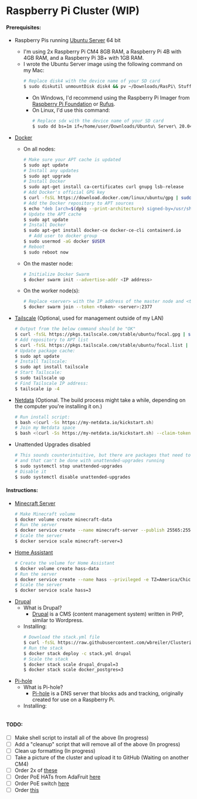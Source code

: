 # Raspberry Pi Cluster (WIP)
#### Prerequisites:
- Raspberry Pis running [Ubuntu Server](https://ubuntu.com/download/raspberry-pi) 64 bit
    - I'm using 2x Raspberry Pi CM4 8GB RAM, a Raspberry Pi 4B with 4GB RAM, and a Raspberry Pi 3B+ with 1GB RAM.
    - I wrote the Ubuntu Server image using the following command on my Mac:
        ```sh
        # Replace disk4 with the device name of your SD card
        $ sudo diskutil unmountDisk disk4 && pv ~/Downloads/RasPi\ Stuff/Ubuntu\ 20.04.img | sudo dd bs=1m of=/dev/disk4
        ```
        - On Windows, I'd recommend using the Raspberry Pi Imager from [Raspberry Pi Foundation](https://www.raspberrypi.org/downloads/raspi-imager/) or [Rufus](http://rufus.ie).
        - On Linux, I'd use this command:
            ```sh
            # Replace sdx with the device name of your SD card
            $ sudo dd bs=1m if=/home/user/Downloads/Ubuntu\ Server\ 20.04.img of=/dev/sdx status=progress
            ```
- [Docker](https://www.docker.com/)
    - On all nodes:
    	```sh
    	# Make sure your APT cache is updated
    	$ sudo apt update
    	# Install any updates
    	$ sudo apt upgrade
    	# Install Docker
        $ sudo apt-get install ca-certificates curl gnupg lsb-release
        # Add Docker's official GPG key
        $ curl -fsSL https://download.docker.com/linux/ubuntu/gpg | sudo gpg --dearmor -o /usr/share/keyrings/docker-archive-keyring.gpg
        # Add the Docker repository to APT sources
        $ echo "deb [arch=$(dpkg --print-architecture) signed-by=/usr/share/keyrings/docker-archive-keyring.gpg] https://download.docker.com/linux/ubuntu $(lsb_release -cs) stable" | sudo tee /etc/apt/sources.list.d/docker.list > /dev/null
        # Update the APT cache
        $ sudo apt update
        # Install Docker
        $ sudo apt-get install docker-ce docker-ce-cli containerd.io
    	  # Add user to docker group
        $ sudo usermod -aG docker $USER
        # Reboot
    	$ sudo reboot now
    	```
    - On the master node:
        ```sh
        # Initialize Docker Swarm
	    $ docker swarm init --advertise-addr <IP address>
        ```
    - On the worker node(s):
        ```sh
        # Replace <server> with the IP address of the master node and <token> with the server token
        $ docker swarm join --token <token> <server>:2377
        ```
- [Tailscale](http://tailscale.com) (Optional, used for management outside of my LAN)
    ```sh
    # Output from the below command should be "OK"
    $ curl -fsSL https://pkgs.tailscale.com/stable/ubuntu/focal.gpg | sudo apt-key add -
    # Add repository to APT list
    $ curl -fsSL https://pkgs.tailscale.com/stable/ubuntu/focal.list | sudo tee /etc/apt/sources.list.d/tailscale.list
    # Update package cache:
    $ sudo apt update
    # Install Tailscale:
    $ sudo apt install tailscale
    # Start Tailscale:
    $ sudo tailscale up
    # Find Tailscale IP address:
    $ tailscale ip -4
    ```
- [Netdata](https://netdata.cloud) (Optional. The build process might take a while, depending on the computer you're installing it on.)
    
    ```sh
	# Run install script:
	$ bash <(curl -Ss https://my-netdata.io/kickstart.sh)
	# Join my Netdata space
	$ bash <(curl -Ss https://my-netdata.io/kickstart.sh) --claim-token <token> --claim-rooms <room-id> --claim-url https://app.netdata.cloud
	```
- Unattended Upgrades disabled
    ```sh
    # This sounds counterintuitive, but there are packages that need to be installed
    # and that can't be done with unattended-upgrades running
    $ sudo systemctl stop unattended-upgrades
    # Disable it
    $ sudo systemctl disable unattended-upgrades
    ```
#### Instructions:
- [Minecraft Server](https://github.com/itzg/docker-minecraft-server)
	```sh
    # Make Minecraft volume
    $ docker volume create minecraft-data
    # Run the server
    $ docker service create --name minecraft-server --publish 25565:25565 --publish 19132:19132 --mount source=minecraft-data,target=/data -e EULA=TRUE -e TYPE=PAPER itzg/minecraft-server
    # Scale the server
    $ docker service scale minecraft-server=3
    ```
- [Home Assistant](https://home-assistant.io/)
    ```sh
    # Create the volume for Home Assistant
    $ docker volume create hass-data
    # Run the server
    $ docker service create --name hass --privileged -e TZ=America/Chicago --mount source=hass-data,target=/config --network=host ghcr.io/home-assistant/home-assistant:stable
    # Scale the server
    $ docker service scale hass=3
    ```
- [Drupal](https://drupal.org/)
    - What is Drupal?	
	    - [Drupal]() is a CMS (content management system) written in PHP, similar to Wordpress.
    - Installing:
        ```sh
        # Download the stack.yml file
        $ curl -fsSL https://raw.githubusercontent.com/wbreiler/Clustering-Project/master/stack.yml > stack.yml
        # Run the stack
        $ docker stack deploy -c stack.yml drupal
        # Scale the stack
        $ docker stack scale drupal_drupal=3
        $ docker stack scale docker_postgres=3
        ```
- [Pi-hole](https://pi-hole.net/)
    - What is Pi-hole?
        - [Pi-hole]() is a DNS server that blocks ads and tracking, originally created for use on a Raspberry Pi.
    - Installing:   
        ```sh

        ```
#### TODO:
- [ ] Make shell script to install all of the above (In progress)
- [ ] Add a "cleanup" script that will remove all of the above (In progress)
- [ ] Clean up formatting (In progress)
- [ ] Take a picture of the cluster and upload it to GitHub (Waiting on another CM4)
- [ ] Order 2x of [these](https://www.aliexpress.com/item/1005003389500589.html)
- [ ] Order PoE HATs from AdaFruit [here](https://www.adafruit.com/product/5058)
- [ ] Order PoE switch [here](https://www.amazon.com/dp/B076HZFY3F/)
- [ ] Order [this](https://www.amazon.com/dp/B07K72STFB)
